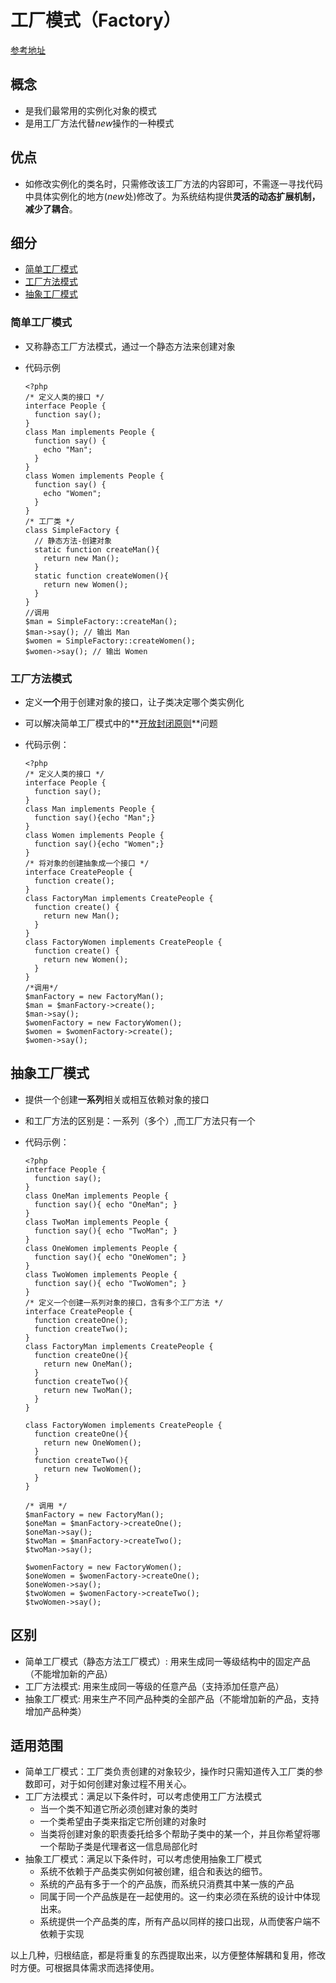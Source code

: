 # 工厂模式（Factory）

[参考地址](https://segmentfault.com/a/1190000007473294)

## 概念
- 是我们最常用的实例化对象的模式
- 是用工厂方法代替*new*操作的一种模式

## 优点
- 如修改实例化的类名时，只需修改该工厂方法的内容即可，不需逐一寻找代码中具体实例化的地方(*new*处)修改了。为系统结构提供**灵活的动态扩展机制，减少了耦合**。

## 细分
- [简单工厂模式](#简单工厂模式)
- [工厂方法模式](#工厂方法模式)
- [抽象工厂模式](#抽象工厂模式)

### 简单工厂模式
- 又称静态工厂方法模式，通过一个静态方法来创建对象
- 代码示例

      <?php
      /* 定义人类的接口 */
      interface People {
        function say();
      }
      class Man implements People {
        function say() {
          echo "Man";
        }
      }
      class Women implements People {
        function say() {
          echo "Women";
        }
      }
      /* 工厂类 */
      class SimpleFactory {
        // 静态方法-创建对象
        static function createMan(){
          return new Man();
        }
        static function createWomen(){
          return new Women();
        }
      }
      //调用
      $man = SimpleFactory::createMan();
      $man->say(); // 输出 Man
      $women = SimpleFactory::createWomen();
      $women->say(); // 输出 Women

### 工厂方法模式
- 定义**一个**用于创建对象的接口，让子类决定哪个类实例化
- 可以解决简单工厂模式中的**[开放封闭原则](../principle/OCP.md)**问题
- 代码示例：

      <?php
      /* 定义人类的接口 */
      interface People {
        function say();
      }
      class Man implements People {
        function say(){echo "Man";}
      }
      class Women implements People {
        function say(){echo "Women";}
      }
      /* 将对象的创建抽象成一个接口 */
      interface CreatePeople {
        function create();
      }
      class FactoryMan implements CreatePeople {
        function create() {
          return new Man();
        }
      }
      class FactoryWomen implements CreatePeople {
        function create() {
          return new Women();
        }
      }
      /*调用*/
      $manFactory = new FactoryMan();      
      $man = $manFactory->create();
      $man->say();
      $womenFactory = new FactoryWomen();      
      $women = $womenFactory->create();
      $women->say();

## 抽象工厂模式
- 提供一个创建**一系列**相关或相互依赖对象的接口
- 和工厂方法的区别是：一系列（多个）,而工厂方法只有一个
- 代码示例：

      <?php
      interface People {
        function say();
      }
      class OneMan implements People {
        function say(){ echo "OneMan"; }
      }
      class TwoMan implements People {
        function say(){ echo "TwoMan"; }
      }
      class OneWomen implements People {
        function say(){ echo "OneWomen"; }
      }
      class TwoWomen implements People {
        function say(){ echo "TwoWomen"; }
      }
      /* 定义一个创建一系列对象的接口，含有多个工厂方法 */
      interface CreatePeople {
        function createOne();
        function createTwo();
      }
      class FactoryMan implements CreatePeople {
        function createOne(){
          return new OneMan();
        }
        function createTwo(){
          return new TwoMan();
        }
      }

      class FactoryWomen implements CreatePeople {
        function createOne(){
          return new OneWomen();
        }
        function createTwo(){
          return new TwoWomen();
        }
      }

      /* 调用 */
      $manFactory = new FactoryMan();
      $oneMan = $manFactory->createOne();
      $oneMan->say();
      $twoMan = $manFactory->createTwo();
      $twoMan->say();

      $womenFactory = new FactoryWomen();
      $oneWomen = $womenFactory->createOne();
      $oneWomen->say();
      $twoWomen = $womenFactory->createTwo();
      $twoWomen->say();

## 区别
- 简单工厂模式（静态方法工厂模式）: 用来生成同一等级结构中的固定产品（不能增加新的产品）
- 工厂方法模式: 用来生成同一等级的任意产品（支持添加任意产品）
- 抽象工厂模式: 用来生产不同产品种类的全部产品（不能增加新的产品，支持增加产品种类）


## 适用范围
- 简单工厂模式：工厂类负责创建的对象较少，操作时只需知道传入工厂类的参数即可，对于如何创建对象过程不用关心。
- 工厂方法模式：满足以下条件时，可以考虑使用工厂方法模式
  - 当一个类不知道它所必须创建对象的类时
  - 一个类希望由子类来指定它所创建的对象时
  - 当类将创建对象的职责委托给多个帮助子类中的某一个，并且你希望将哪一个帮助子类是代理者这一信息局部化时
- 抽象工厂模式：满足以下条件时，可以考虑使用抽象工厂模式
  - 系统不依赖于产品类实例如何被创建，组合和表达的细节。
  - 系统的产品有多于一个的产品族，而系统只消费其中某一族的产品
  - 同属于同一个产品族是在一起使用的。这一约束必须在系统的设计中体现出来。
  - 系统提供一个产品类的库，所有产品以同样的接口出现，从而使客户端不依赖于实现

以上几种，归根结底，都是将重复的东西提取出来，以方便整体解耦和复用，修改时方便。可根据具体需求而选择使用。























